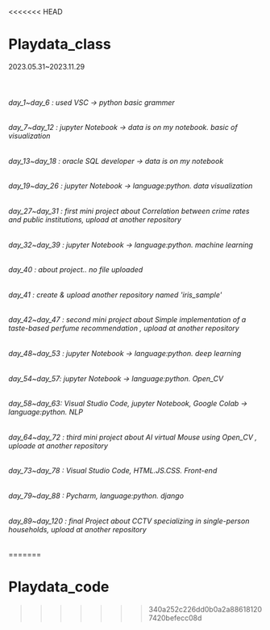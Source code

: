 <<<<<<< HEAD
# Playdata_class
2023.05.31~2023.11.29
<br>
<br>
<br>
###### day_1~day_6 : used VSC -> python basic grammer
###### day_7~day_12 : jupyter Notebook -> data is on my notebook. basic of visualization
###### day_13~day_18 : oracle SQL developer -> data is on my notebook 
###### day_19~day_26 : jupyter Notebook -> language:python. data visualization
###### day_27~day_31 : first mini project about Correlation between crime rates and public institutions, upload at another repository
###### day_32~day_39 : jupyter Notebook -> language:python. machine learning 
###### day_40 : about project.. no file uploaded
###### day_41 : create & upload another repository named 'iris_sample'
###### day_42~day_47 : second mini project about Simple implementation of a taste-based perfume recommendation , upload at another repository
###### day_48~day_53 : jupyter Notebook -> language:python. deep learning
###### day_54~day_57: jupyter Notebook -> language:python. Open_CV
###### day_58~day_63: Visual Studio Code, jupyter Notebook, Google Colab -> language:python. NLP
###### day_64~day_72 : third mini project about AI virtual Mouse using Open_CV , uploade at another repository
###### day_73~day_78 : Visual Studio Code, HTML.JS.CSS. Front-end
###### day_79~day_88 : Pycharm,  language:python. django
###### day_89~day_120 : final Project about CCTV specializing in single-person households, upload at another repository
=======
# Playdata_code
>>>>>>> 340a252c226dd0b0a2a886181207420befecc08d
